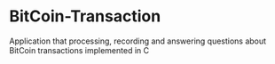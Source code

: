 # BitCoin-Transaction
Application that processing, recording and answering questions about BitCoin transactions implemented in C
